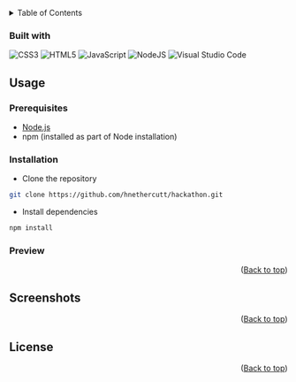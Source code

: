<a id="readme"></a>

<!--LOGO-->
<!--Insert div for logo here-->

<!--TABLE OF CONTENTS-->
<details>
  <summary>Table of Contents</summary>
  <ol>
    <!--Add li, created ul for nested links-->
  </ol>
</details>

<!--ABOUT-->

### Built with

![CSS3](https://img.shields.io/badge/css3-%231572B6.svg?style=for-the-badge&logo=css3&logoColor=white)
![HTML5](https://img.shields.io/badge/html5-%23E34F26.svg?style=for-the-badge&logo=html5&logoColor=white)
![JavaScript](https://img.shields.io/badge/javascript-%23323330.svg?style=for-the-badge&logo=javascript&logoColor=%23F7DF1E)
![NodeJS](https://img.shields.io/badge/node.js-6DA55F?style=for-the-badge&logo=node.js&logoColor=white)
![Visual Studio Code](https://img.shields.io/badge/Visual%20Studio%20Code-0078d7.svg?style=for-the-badge&logo=visual-studio-code&logoColor=white)

<!--USAGE AND INSTALLATION-->
## Usage

### Prerequisites

- [Node.js](https://nodejs.org/en)
- npm (installed as part of Node installation)

### Installation

<!--Insert numbered steps here-->
<!--Must be included somewhere:-->
- Clone the repository

```sh
git clone https://github.com/hnethercutt/hackathon.git
```

- Install dependencies

```sh
npm install
```
### Preview
<!--Insert instructions for starting development server with hot-reload enabled-->

<p align="right">(<a href="#readme">Back to top</a>)</p>

<!--USAGE EXAMPLES/SCREENSHOTS-->
## Screenshots

<p align="right">(<a href="#readme">Back to top</a>)</p>

<!--LICENSE-->
## License
<!--Add license info if we implement it-->

<p align="right">(<a href="#readme">Back to top</a>)</p>
